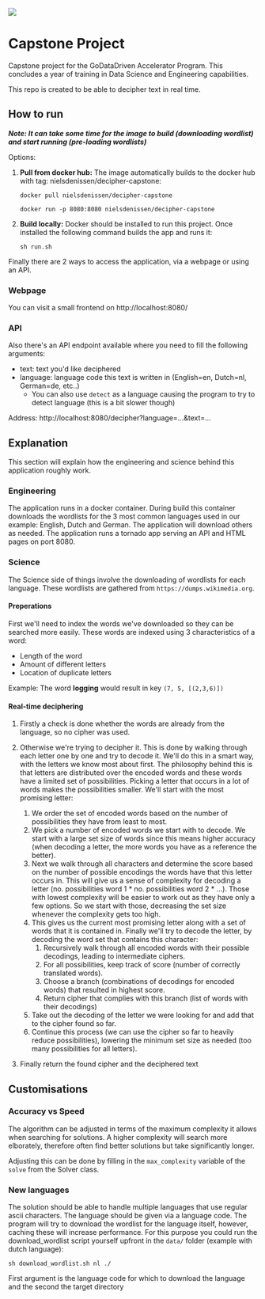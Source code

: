 ![](https://images.microbadger.com/badges/image/nielsdenissen/decipher-capstone.svg)

# Capstone Project
Capstone project for the GoDataDriven Accelerator Program. 
This concludes a year of training in Data Science and Engineering capabilities.

This repo is created to be able to decipher text in real time.

## How to run

***Note: It can take some time for the image to build (downloading wordlist) and start running (pre-loading wordlists)*** 

Options:

1. **Pull from docker hub:** The image automatically builds to the docker hub with tag: nielsdenissen/decipher-capstone:

    `docker pull nielsdenissen/decipher-capstone`
    
    `docker run -p 8080:8080 nielsdenissen/decipher-capstone`

2. **Build locally:** Docker should be installed to run this project. Once installed the following command builds the app and runs it:

    `sh run.sh`

Finally there are 2 ways to access the application, via a webpage or using an API.

### Webpage
You can visit a small frontend on http://localhost:8080/

### API
Also there's an API endpoint available where you need to fill the following arguments:
- text: text you'd like deciphered
- language: language code this text is written in (English=en, Dutch=nl, German=de, etc..)
    - You can also use `detect` as a language causing the program to try to detect language (this is a bit slower though)
    
Address: http://localhost:8080/decipher?language=...&text=... 


## Explanation

This section will explain how the engineering and science behind this application roughly work.

### Engineering

The application runs in a docker container. During build this container downloads the wordlists for the 3 most
common languages used in our example: English, Dutch and German. The application will download others as needed.
The application runs a tornado app serving an API and HTML pages on port 8080.

### Science

The Science side of things involve the downloading of wordlists for each language. These wordlists are gathered
from `https://dumps.wikimedia.org`.

#### Preperations
First we'll need to index the words we've downloaded so they can be searched more easily.
These words are indexed using 3 characteristics of a word: 
- Length of the word
- Amount of different letters
- Location of duplicate letters

Example: The word **logging** would result in key `(7, 5, [(2,3,6)])`

#### Real-time deciphering

1. Firstly a check is done whether the words are already from the language, so no cipher was used.
2. Otherwise we're trying to decipher it. This is done by walking through each letter one by one and
try to decode it. We'll do this in a smart way, with the letters we know most about first. The philosophy behind this 
is that letters are distributed over the encoded words and these words have a limited set of possibilities.
Picking a letter that occurs in a lot of words makes the possibilities smaller. We'll start with the
most promising letter:
    1. We order the set of encoded words based on the number of possibilities they have from least to most.
    1. We pick a number of encoded words we start with to decode. We start with a large set size of words since this 
    means higher accuracy (when decoding a letter, the more words you have as a reference the better).
    1. Next we walk through all characters and determine the score based on the number of possible encodings the words
    have that this letter occurs in. This will give us a sense of complexity for decoding a letter 
    (no. possibilities word 1 * no. possibilities word 2 * ...). Those with lowest complexity will be easier to work out
    as they have only a few options. So we start with those, decreasing the set size whenever the complexity gets too 
    high.
    1. This gives us the current most promising letter along with a set of words that it is contained in. Finally we'll 
    try to decode the letter, by decoding the word set that contains this character:
        1. Recursively walk through all encoded words with their possible decodings, leading to intermediate ciphers.
        1. For all possibilities, keep track of score (number of correctly translated words).
        1. Choose a branch (combinations of decodings for encoded words) that resulted in highest score.
        1. Return cipher that complies with this branch (list of words with their decodings)
    1. Take out the decoding of the letter we were looking for and add that to the cipher found so far.
    1. Continue this process (we can use the cipher so far to heavily reduce possibilities), 
    lowering the minimum set size as needed (too many possibilities for all letters).
    
3. Finally return the found cipher and the deciphered text

## Customisations

### Accuracy vs Speed
The algorithm can be adjusted in terms of the maximum complexity it allows when searching for solutions.
A higher complexity will search more elborately, therefore often find better solutions but take significantly longer.

Adjusting this can be done by filling in the `max_complexity` variable of the `solve` from the Solver class.

### New languages
The solution should be able to handle multiple languages that use regular ascii characters. The language should be given via a language code.
The program will try to download the wordlist for the language itself, however, caching these will increase performance. For this purpose you
could run the download_wordlist script yourself upfront in the `data/` folder (example with dutch language):

    sh download_wordlist.sh nl ./
    
First argument is the language code for which to download the language and the second the target directory